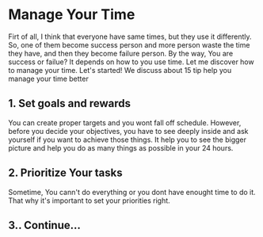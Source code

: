 # Manage Your Time
Firt of all, I think that everyone have same times, but they use it differently. So, one of them become success person and more person waste the time they have, and then they become failure person.
By the way, You are success or failue? It depends on how to you use time.
Let me discover how to manage your time. Let's started!
We discuss about 15 tip help you manage your time better
## 1. Set goals and rewards
You can create proper targets and you wont fall off schedule.  However, before you decide your objectives, you have to see deeply inside and ask yourself if you want to achieve those things. It help you to see the bigger picture and help you do as many things as possible 
 in your 24 hours.
## 2. Prioritize Your tasks
 Sometime, You cann't do everything or you dont have enought time to do it. That why it's important to set your priorities right.
## 3.. Continue...
